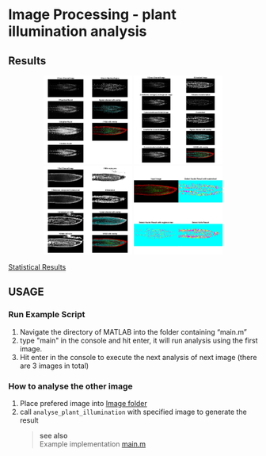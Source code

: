 # Image Processing - plant illumination analysis

## Results

<p align="center" float="left">
  <img src="Report/Attachments/stackninja1_method1.jpg" width="179"/>
  <img src="Report/Attachments/stackninja1_method2.jpg" width="179"/>
  <img src="Report/Attachments/stackninja1_method3.jpg" width="179"/>
  <img src="Report/Attachments/stackninja1_result.jpg" width="179"/>
</p>

[Statistical Results](Report/Attachments/stackninja1_statistic)

## USAGE
### Run Example Script 
1. Navigate the directory of MATLAB into the folder containing “main.m”
2. type "main" in the console and hit enter, it will run analysis using the first image.
3. Hit enter in the console to execute the next analysis of next image (there are 3 images in total)
### How to analyse the other image
1. Place prefered image into [Image folder](Images)
2. call ``analyse_plant_illumination`` with specified image to generate the result
    > **see also**   
    > Example implementation [main.m](main.m)
